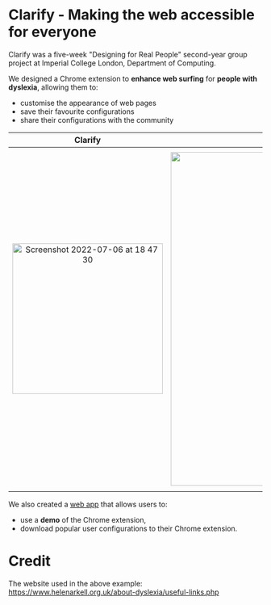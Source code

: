 # Clarify - Making the web accessible for everyone

Clarify was a five-week "Designing for Real People" second-year group project at Imperial College London, Department of Computing.

We designed a Chrome extension to **enhance web surfing** for **people with dyslexia**, allowing them to:
- customise the appearance of web pages
- save their favourite configurations
- share their configurations with the community

Clarify | A web page before | A web page after
:-:|:-:|:-:
<img width="298" alt="Screenshot 2022-07-06 at 18 47 30" src="https://user-images.githubusercontent.com/30090176/177612003-a4cd2eb4-0d2a-4512-8d78-08bbeca2cbe0.png"> | <img width="661" alt="Screenshot 2022-07-06 at 18 47 16" src="https://user-images.githubusercontent.com/30090176/177612047-95c09e2f-ec17-48b1-9ec4-b6488b2ec994.png"> | <img width="675" alt="Screenshot 2022-07-06 at 18 46 24" src="https://user-images.githubusercontent.com/30090176/177612081-755a3832-cacc-479e-a488-978c31a344ce.png">


We also created a [web app](https://clarify-this.herokuapp.com) that allows users to:
- use a **demo** of the Chrome extension,
- download popular user configurations to their Chrome extension.

# Credit
The website used in the above example: https://www.helenarkell.org.uk/about-dyslexia/useful-links.php
